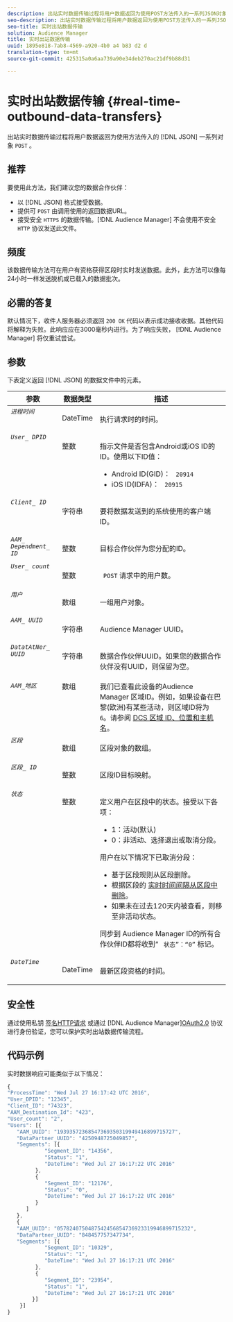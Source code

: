 ```yaml
---
description: 出站实时数据传输过程将用户数据返回为使用POST方法传入的一系列JSON对象。
seo-description: 出站实时数据传输过程将用户数据返回为使用POST方法传入的一系列JSON对象。
seo-title: 实时出站数据传输
solution: Audience Manager
title: 实时出站数据传输
uuid: 1895e818-7ab8-4569-a920-4b0 a4 b83 d2 d
translation-type: tm+mt
source-git-commit: 425315a0a6aa739a90e34deb270ac21df9b88d31

---
```



# 实时出站数据传输 {#real-time-outbound-data-transfers}

出站实时数据传输过程将用户数据返回为使用方法传入的 [!DNL JSON] 一系列对象 `POST` 。

<!-- c_outbound_json.xml -->

## 推荐

要使用此方法，我们建议您的数据合作伙伴：

* 以 [!DNL JSON] 格式接受数据。
* 提供可 `POST` 由调用使用的返回数据URL。
* 接受安全 `HTTPS` 的数据传输。[!DNL Audience Manager] 不会使用不安全 `HTTP` 协议发送此文件。

## 频度

该数据传输方法可在用户有资格获得区段时实时发送数据。此外，此方法可以像每24小时一样发送脱机或已载入的数据批次。

## 必需的答复

默认情况下，收件人服务器必须返回 `200 OK` 代码以表示成功接收收据。其他代码将解释为失败。此响应应在3000毫秒内进行。为了响应失败， [!DNL Audience Manager] 将仅重试尝试。

## 参数

下表定义返回 [!DNL JSON] 的数据文件中的元素。

<table id="table_68475F9D01ED4A44B5909234114AEDE2"> 
 <thead> 
  <tr> 
   <th colname="col1" class="entry"> 参数 </th> 
   <th colname="col2" class="entry"> 数据类型 </th> 
   <th colname="col3" class="entry"> 描述 </th> 
  </tr>
 </thead>
 <tbody> 
  <tr valign="top"> 
   <td colname="col1"> <code><i>进程时间</i></code> </td> 
   <td colname="col2"> <p>DateTime </p> </td> 
   <td colname="col3"> <p>执行请求时的时间。 </p> </td> 
  </tr> 
  <tr valign="top"> 
   <td colname="col1"><code><i>User_ DPID</i></code> </td> 
   <td colname="col2"> <p>整数 </p> </td> 
   <td colname="col3"> <p>指示文件是否包含Android或iOS ID的ID。使用以下ID值： </p> 
    <ul id="ul_159306B0CF304DE0B9A9836D41263E70"> 
     <li id="li_46F9F4F9DDC34AB683AE2DF0317FBCAC">Android ID(GID)： <code> 20914</code> </li> 
     <li id="li_57DEB2A7B9024A94A0E302EEA967AB0B">iOS ID(IDFA)： <code> 20915</code> </li> 
    </ul> </td> 
  </tr> 
  <tr valign="top"> 
   <td colname="col1"><code><i>Client_ ID</i></code> </td> 
   <td colname="col2"> <p>字符串 </p> </td> 
   <td colname="col3"> <p>要将数据发送到的系统使用的客户端ID。 </p> </td> 
  </tr> 
  <tr valign="top"> 
   <td colname="col1"><code><i>AAM_ Dependment_ ID</i></code> </td> 
   <td colname="col2"> <p>整数 </p> </td> 
   <td colname="col3"> <p>目标合作伙伴为您分配的ID。 </p> </td> 
  </tr> 
  <tr valign="top"> 
   <td colname="col1"><code><i>User_ count</i></code> </td> 
   <td colname="col2"> <p>整数 </p> </td> 
   <td colname="col3"> <p><code> POST</code> 请求中的用户数。 </p> </td> 
  </tr> 
  <tr valign="top"> 
   <td colname="col1"><code><i>用户</i></code> </td> 
   <td colname="col2"> <p>数组 </p> </td> 
   <td colname="col3"> <p>一组用户对象。 </p> </td> 
  </tr> 
  <tr valign="top"> 
   <td colname="col1"><code><i>AAM_ UUID</i></code> </td> 
   <td colname="col2"> <p>字符串 </p> </td> 
   <td colname="col3"> <p><span class="keyword"> Audience Manager</span> UUID。 </p> </td> 
  </tr> 
  <tr valign="top"> 
   <td colname="col1"><code><i>DatatAtNer_ UUID</i></code> </td> 
   <td colname="col2"> <p>字符串 </p> </td> 
   <td colname="col3"> <p>数据合作伙伴UUID。如果您的数据合作伙伴没有UUID，则保留为空。 </p> </td> 
  </tr> 
  <tr valign="top"> 
   <td colname="col1"><code><i>AAM_地区</i></code> </td> 
   <td colname="col2"> 数组 </td> 
   <td colname="col3"> <span class="keyword"> 我们已查看此设备的Audience Manager</span> 区域ID。例如，如果设备在巴黎(欧洲)有某些活动，则区域ID将为 <code> 6</code>。请参阅 <a href="../../../api/dcs-intro/dcs-api-reference/dcs-regions.md">DCS 区域 ID、位置和主机名</a>。 </td> 
  </tr> 
  <tr valign="top"> 
   <td colname="col1"><code><i>区段</i></code> </td> 
   <td colname="col2"> <p>数组 </p> </td> 
   <td colname="col3"> <p>区段对象的数组。 </p> </td> 
  </tr> 
  <tr valign="top"> 
   <td colname="col1"><code><i>区段_ ID</i></code> </td> 
   <td colname="col2"> <p>整数 </p> </td> 
   <td colname="col3"> <p>区段ID目标映射。 </p> </td> 
  </tr> 
  <tr valign="top"> 
   <td colname="col1"><code><i>状态</i></code> </td> 
   <td colname="col2"> <p>整数 </p> </td> 
   <td colname="col3"> <p>定义用户在区段中的状态。接受以下各项： </p> 
    <ul id="ul_42C4625E9543494586CF6D851A94E048"> 
     <li id="li_6F13809ECD78403FB3BDA626403E4B57"><code></code>1：活动(默认) </li> 
     <li id="li_10952C8DF7AF4593805FA29028257E38"><code></code>0：非活动、选择退出或取消分段。 </li> 
    </ul> <p>用户在以下情况下已取消分段： </p> 
    <ul id="ul_E17B080D8DF14D548E1142A9201C1C14"> 
     <li id="li_8352B919A87242E68716FB9EC0443407">基于区段规则从区段删除。 </li> 
     <li id="li_83CFEAFE94C14A11AE198D56E80EBB8C">根据区段的 <a href="../../../features/traits/segment-ttl-explained.md"> 实时时间间隔从区段中删除</a>。 </li> 
     <li id="li_F48D1052BA2B45108225641292CC748D">如果未在过去120天内被查看，则移至非活动状态。 </li> 
    </ul> <p>同步到 <span class="keyword"> Audience Manager</span> ID的所有合作伙伴ID都将收到“ <code> 状态”：“0”</code> 标记。 </p> </td> 
  </tr> 
  <tr valign="top"> 
   <td colname="col1"><code><i>DateTime</i></code> </td> 
   <td colname="col2"> <p>DateTime </p> </td> 
   <td colname="col3"> <p>最新区段资格的时间。</p> </td> 
  </tr> 
 </tbody> 
</table>

## 安全性

通过使用私钥 [签名HTTP请求](../../../integration/receiving-audience-data/real-time-outbound-transfers/digitally-signed-http-requests.md) 或通过 [!DNL Audience Manager][OAuth2.0](../../../integration/receiving-audience-data/real-time-outbound-transfers/oauth-in-outbound-transfers.md) 协议进行身份验证，您可以保护实时出站数据传输流程。

## 代码示例

实时数据响应可能类似于以下情况：

```js
{
"ProcessTime": "Wed Jul 27 16:17:42 UTC 2016",
"User_DPID": "12345",
"Client_ID": "74323",
"AAM_Destination_Id": "423",
"User_count": "2",
"Users": [{  
   "AAM_UUID": "19393572368547369350319949416899715727",
   "DataPartner_UUID": "4250948725049857",
   "Segments": [{
            "Segment_ID": "14356",
            "Status": "1",
            "DateTime": "Wed Jul 27 16:17:22 UTC 2016"
         },
         {
            "Segment_ID": "12176",
            "Status": "0",  
            "DateTime": "Wed Jul 27 16:17:22 UTC 2016"
         }
      ]
   },
   {
   "AAM_UUID": "0578240750487542456854736923319946899715232",
   "DataPartner_UUID": "848457757347734",
   "Segments": [{
            "Segment_ID": "10329",
            "Status": "1",
            "DateTime": "Wed Jul 27 16:17:21 UTC 2016"
         },
         {
            "Segment_ID": "23954",
            "Status": "1",
            "DateTime": "Wed Jul 27 16:17:21 UTC 2016"
        }]
    }]
}
```
